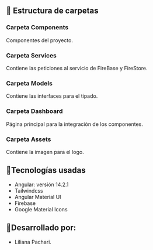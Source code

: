 ## 📌 Estructura de carpetas

### Carpeta Components

Componentes del proyecto.

### Carpeta Services

Contiene las peticiones al servicio de FireBase y FireStore.

### Carpeta Models

Contiene las interfaces para el tipado.

### Carpeta Dashboard

Página principal para la integración de los componentes.

### Carpeta Assets

Contiene la imagen para el logo.

## 📌Tecnologías usadas

- Angular: versión 14.2.1
- Tailwindcss
- Angular Material UI
- Firebase
- Google Material Icons

## 📌Desarrollado por:

- Liliana Pachari.
